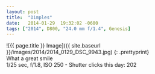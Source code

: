 ```yaml
---
layout: post
title:  "Dimples"
date:   2014-01-29  19:32:02 -0600
tags: ["2014", D800, "24.0 mm f/1.4", Genesis]
---
```

![{{ page.title }} Image]({{ site.baseurl }}/images/2014/2014_0129_DSC_9943.jpg)
{: .prettyprint}  
What a great smile  
1/25 sec, f/1.8, ISO 250 - Shutter clicks this day: 202